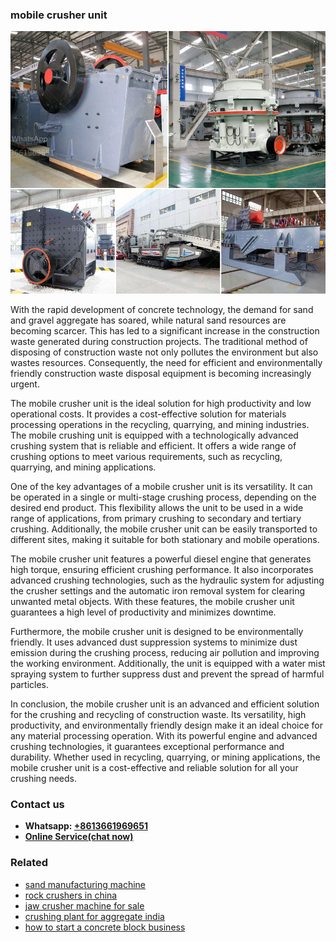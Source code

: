 <h3>mobile crusher unit</h3><img src='1703042251.jpg' alt=''><p>With the rapid development of concrete technology, the demand for sand and gravel aggregate has soared, while natural sand resources are becoming scarcer. This has led to a significant increase in the construction waste generated during construction projects. The traditional method of disposing of construction waste not only pollutes the environment but also wastes resources. Consequently, the need for efficient and environmentally friendly construction waste disposal equipment is becoming increasingly urgent.</p><p>The mobile crusher unit is the ideal solution for high productivity and low operational costs. It provides a cost-effective solution for materials processing operations in the recycling, quarrying, and mining industries. The mobile crushing unit is equipped with a technologically advanced crushing system that is reliable and efficient. It offers a wide range of crushing options to meet various requirements, such as recycling, quarrying, and mining applications.</p><p>One of the key advantages of a mobile crusher unit is its versatility. It can be operated in a single or multi-stage crushing process, depending on the desired end product. This flexibility allows the unit to be used in a wide range of applications, from primary crushing to secondary and tertiary crushing. Additionally, the mobile crusher unit can be easily transported to different sites, making it suitable for both stationary and mobile operations.</p><p>The mobile crusher unit features a powerful diesel engine that generates high torque, ensuring efficient crushing performance. It also incorporates advanced crushing technologies, such as the hydraulic system for adjusting the crusher settings and the automatic iron removal system for clearing unwanted metal objects. With these features, the mobile crusher unit guarantees a high level of productivity and minimizes downtime.</p><p>Furthermore, the mobile crusher unit is designed to be environmentally friendly. It uses advanced dust suppression systems to minimize dust emission during the crushing process, reducing air pollution and improving the working environment. Additionally, the unit is equipped with a water mist spraying system to further suppress dust and prevent the spread of harmful particles.</p><p>In conclusion, the mobile crusher unit is an advanced and efficient solution for the crushing and recycling of construction waste. Its versatility, high productivity, and environmentally friendly design make it an ideal choice for any material processing operation. With its powerful engine and advanced crushing technologies, it guarantees exceptional performance and durability. Whether used in recycling, quarrying, or mining applications, the mobile crusher unit is a cost-effective and reliable solution for all your crushing needs.</p><h3>Contact us</h3><ul><li><strong>Whatsapp:&nbsp;<a href="https://wa.me/8613661969651">+8613661969651</a></strong></li><li><a href="https://swt.shibang-china.com/?git&amp;zhl&amp;mobile crusher unit"><strong>Online Service(chat now)</strong></a></li></ul><h3>Related</h3><ul><li><a href='sand manufacturing machine.md'>sand manufacturing machine</a></li><li><a href='rock crushers in china.md'>rock crushers in china</a></li><li><a href='jaw crusher machine for sale.md'>jaw crusher machine for sale</a></li><li><a href='crushing plant for aggregate india.md'>crushing plant for aggregate india</a></li><li><a href='how to start a concrete block business.md'>how to start a concrete block business</a></li></ul>